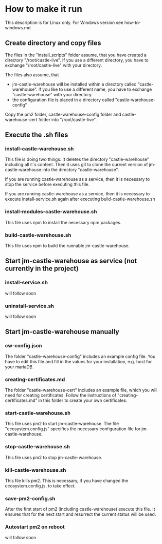 # How to make it run

This description is for Linux only.
For Windows version see how-to-windows.md

## Create directory and copy files

The files in the "install_scripts" folder assume, that you have created a directory "/root/castle-live".
If you use a different directory, you have to exchange "/root/castle-live" with your directory.

The files also assume, that

- jm-castle-warehouse will be installed within a directory called "castle-warehouse". If you like to use a different name, you have to exchange "castle-warehouse" with your directory.
- the configuration file is placed in a directory called "castle-warehouse-config"

Copy the pm2 folder, castle-warehouse-config folder and castle-warehouse-cert folder into "/root/castle-live".

## Execute the .sh files

### install-castle-warehouse.sh

This file is doing two things:
It deletes the directory "castle-warehouse" including all it´s content.
Then it uses git to clone the current version of jm-castle-warehouse into the directory "castle-warehouse".

If you are running castle-warehouse as a service, then it is necessary to stop the service
before executing this file.

If you are running castle-warehouse as a service, then it is necessary to execute install-service.sh again after executing
build-castle-warehouse.sh

### install-modules-castle-warehouse.sh

This file uses npm to install the necessary npm packages.

### build-castle-warehouse.sh

This file uses npm to build the runnable jm-castle-warehouse.

## Start jm-castle-warehouse as service (not currently in the project)

### install-service.sh

will follow soon

### uninstall-service.sh

will follow soon

## Start jm-castle-warehouse manually

### cw-config.json

The folder "castle-warehouse-config" includes an example config file.
You have to edit this file and fill in the values for your installation, e.g. host for your mariaDB.

### creating-certificates.md

The folder "castle-warehouse-cert" includes an example file, which you will need for creating certificates.
Follow the instructions of "creating-certificates.md" in this folder to create your own certificates.

### start-castle-warehouse.sh

This file uses pm2 to start jm-castle-warehouse.
The file "ecosystem.config.js" specifies the necessary configuration file for jm-castle-warehouse.

### stop-castle-warehouse.sh

This file uses pm2 to stop jm-castle-warehouse.

### kill-castle-warehouse.sh

This file kills pm2. This is necessary, if you have changed the ecosystem.config.js, to take effect.

### save-pm2-config.sh

After the first start of pm2 (including castle-warehouse) execute this file.
It ensures that for the next start and resurrect the current status will be used.

### Autostart pm2 on reboot

will follow soon
